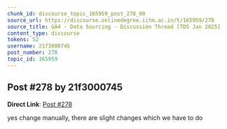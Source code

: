 ```yaml
---
chunk_id: discourse_topic_165959_post_278_00
source_url: https://discourse.onlinedegree.iitm.ac.in/t/165959/278
source_title: GA4 - Data Sourcing - Discussion Thread [TDS Jan 2025]
content_type: discourse
tokens: 52
username: 21f3000745
post_number: 278
topic_id: 165959
---
```


## Post #278 by 21f3000745

**Direct Link**: [Post #278](https://discourse.onlinedegree.iitm.ac.in/t/165959/278)

yes change manually, there are slight changes which we have to do

